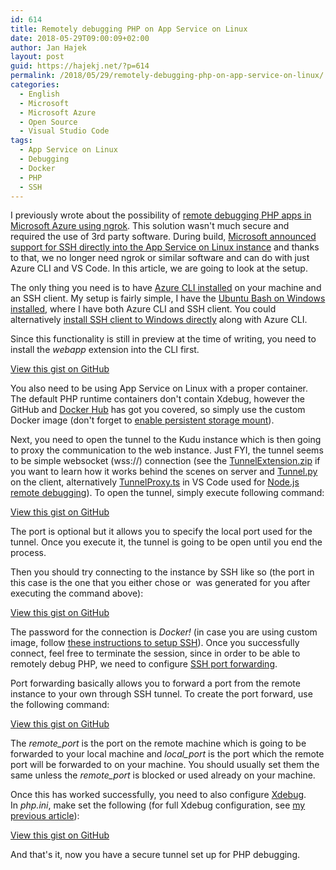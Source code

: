 ```yaml
---
id: 614
title: Remotely debugging PHP on App Service on Linux
date: 2018-05-29T09:00:09+02:00
author: Jan Hajek
layout: post
guid: https://hajekj.net/?p=614
permalink: /2018/05/29/remotely-debugging-php-on-app-service-on-linux/
categories:
  - English
  - Microsoft
  - Microsoft Azure
  - Open Source
  - Visual Studio Code
tags:
  - App Service on Linux
  - Debugging
  - Docker
  - PHP
  - SSH
---
```


<p>I previously wrote about the possibility of <a href="https://hajekj.net/2016/09/06/remotely-debugging-php-on-azure-web-apps-with-ngrok/">remote debugging PHP apps in Microsoft Azure using ngrok</a>. This solution wasn't much secure and required the use of 3rd party software. During build, <a href="https://docs.microsoft.com/en-us/azure/app-service/containers/app-service-linux-ssh-support">Microsoft announced support for SSH directly into the App Service on Linux instance</a>&nbsp;and thanks to that, we no longer need ngrok or similar software and can do with just Azure CLI and VS Code. In this article, we are going to look at the setup.</p>



<!--more-->



<p>The only thing you need is to have <a href="https://docs.microsoft.com/en-us/cli/azure/install-azure-cli?view=azure-cli-latest">Azure CLI installed</a> on your machine and an SSH client. My setup is fairly simple, I have the <a href="https://docs.microsoft.com/en-us/windows/wsl/install-win10">Ubuntu Bash on Windows installed</a>, where I have both Azure CLI and SSH client. You could alternatively <a href="https://blogs.msdn.microsoft.com/commandline/2018/01/22/openssh-in-windows-10/">install SSH client to Windows directly</a> along with Azure CLI.</p>



<p>Since this functionality is still in preview at the time of writing, you need to install the&nbsp;<em>webapp</em> extension into the CLI first.</p>


<!-- wp:coblocks/gist {"url":"https://gist.github.com/hajekj/17ab3a7a18b1ad545ff000252dc35451","file":"614-1.sh","coblocks":[]} -->
<div class="wp-block-coblocks-gist"><script src="https://gist.github.com/hajekj/17ab3a7a18b1ad545ff000252dc35451.js?file=614-1.sh"></script><noscript><a href="https://gist.github.com/hajekj/17ab3a7a18b1ad545ff000252dc35451#file-614-1-sh">View this gist on GitHub</a></noscript></div>
<!-- /wp:coblocks/gist -->


<p>You also need to be using App Service on Linux with a proper container. The default PHP runtime containers don't contain Xdebug, however the GitHub and <a href="https://hub.docker.com/r/appsvc/php/tags/">Docker Hub</a> has got you covered, so simply use the custom Docker image (don't forget to <a href="https://docs.microsoft.com/en-us/azure/app-service/containers/app-service-linux-faq#custom-containers">enable persistent storage mount</a>).</p>



<p>Next, you need to open the tunnel to the Kudu instance which is then going to proxy the communication to the web instance. Just FYI, the tunnel seems to be simple websocket (wss://) connection (see the <a href="https://github.com/Azure-App-Service/kudu/blob/master/kudu/TunnelExtension.zip">TunnelExtension.zip</a> if you want to learn how it works behind the scenes on server and <a href="https://github.com/Azure/azure-cli-extensions/blob/2eda2edac1b472f8d8980c8ed645feb8452e5a71/src/webapp/azext_webapp/tunnel.py">Tunnel.py</a> on the client, alternatively <a href="https://github.com/Microsoft/vscode-azuretools/blob/master/appservice/src/TunnelProxy.ts">TunnelProxy.ts</a> in VS Code used for <a href="https://medium.com/@auchenberg/introducing-remote-debugging-of-node-js-apps-on-azure-app-service-from-vs-code-in-public-preview-9b8d83a6e1f0">Node.js remote debugging</a>). To open the tunnel, simply execute following command:</p>


<!-- wp:coblocks/gist {"url":"https://gist.github.com/hajekj/17ab3a7a18b1ad545ff000252dc35451","file":"614-2.sh","coblocks":[]} -->
<div class="wp-block-coblocks-gist"><script src="https://gist.github.com/hajekj/17ab3a7a18b1ad545ff000252dc35451.js?file=614-2.sh"></script><noscript><a href="https://gist.github.com/hajekj/17ab3a7a18b1ad545ff000252dc35451#file-614-2-sh">View this gist on GitHub</a></noscript></div>
<!-- /wp:coblocks/gist -->


<p>The port is optional but it allows you to specify the local port used for the tunnel. Once you execute it, the tunnel is going to be open until you end the process.</p>



<p>Then you should try connecting to the instance by SSH like so (the port in this case is the one that you either chose or&nbsp; was generated for you after executing the command above):</p>


<!-- wp:coblocks/gist {"url":"https://gist.github.com/hajekj/17ab3a7a18b1ad545ff000252dc35451","file":"614-3.sh","coblocks":[]} -->
<div class="wp-block-coblocks-gist"><script src="https://gist.github.com/hajekj/17ab3a7a18b1ad545ff000252dc35451.js?file=614-3.sh"></script><noscript><a href="https://gist.github.com/hajekj/17ab3a7a18b1ad545ff000252dc35451#file-614-3-sh">View this gist on GitHub</a></noscript></div>
<!-- /wp:coblocks/gist -->


<p>The password for the connection is&nbsp;<em>Docker!</em> (in case you are using custom image, follow <a href="https://docs.microsoft.com/en-us/azure/app-service/containers/tutorial-custom-docker-image#connect-to-web-app-for-containers-using-ssh">these instructions to setup SSH</a>). Once you successfully connect, feel free to terminate the session, since in order to be able to remotely debug PHP, we need to configure <a href="https://help.ubuntu.com/community/SSH/OpenSSH/PortForwarding">SSH port forwarding</a>.</p>



<p>Port forwarding basically allows you to forward a port from the remote instance to your own through SSH tunnel. To create the port forward, use the following command:</p>


<!-- wp:coblocks/gist {"url":"https://gist.github.com/hajekj/17ab3a7a18b1ad545ff000252dc35451","file":"614-4.sh","coblocks":[]} -->
<div class="wp-block-coblocks-gist"><script src="https://gist.github.com/hajekj/17ab3a7a18b1ad545ff000252dc35451.js?file=614-4.sh"></script><noscript><a href="https://gist.github.com/hajekj/17ab3a7a18b1ad545ff000252dc35451#file-614-4-sh">View this gist on GitHub</a></noscript></div>
<!-- /wp:coblocks/gist -->


<p>The&nbsp;<em>remote_port</em> is the port on the remote machine which is going to be forwarded to your local machine and&nbsp;<em>local_port</em> is the port which the remote port will be forwarded to on your machine. You should usually set them the same unless the <i>remote_port</i>&nbsp;is blocked or used already on your machine.</p>



<p>Once this has worked successfully, you need to also configure <a href="https://xdebug.org/">Xdebug</a>. In&nbsp;<em>php.ini</em>, make set the following (for full Xdebug configuration, see <a href="https://hajekj.net/2016/09/06/remotely-debugging-php-on-azure-web-apps-with-ngrok/">my previous article</a>):</p>


<!-- wp:coblocks/gist {"url":"https://gist.github.com/hajekj/17ab3a7a18b1ad545ff000252dc35451","file":"614-5.ini","coblocks":[]} -->
<div class="wp-block-coblocks-gist"><script src="https://gist.github.com/hajekj/17ab3a7a18b1ad545ff000252dc35451.js?file=614-5.ini"></script><noscript><a href="https://gist.github.com/hajekj/17ab3a7a18b1ad545ff000252dc35451#file-614-5-ini">View this gist on GitHub</a></noscript></div>
<!-- /wp:coblocks/gist -->


<p>And that's it, now you have a secure tunnel set up for PHP debugging.</p>
